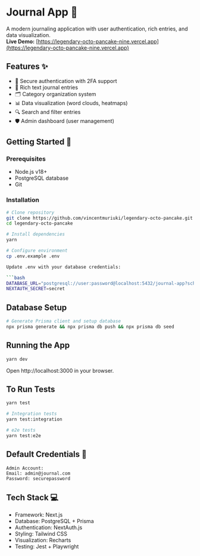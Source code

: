 # Journal App 📔

A modern journaling application with user authentication, rich entries, and data visualization.  
**Live Demo:** [https://legendary-octo-pancake-nine.vercel.app](https://legendary-octo-pancake-nine.vercel.app)


## Features ✨

- 🔐 Secure authentication with 2FA support
- 📝 Rich text journal entries
- 🗂️ Category organization system
- 📊 Data visualization (word clouds, heatmaps)
- 🔍 Search and filter entries
- 🛡️ Admin dashboard (user management)

## Getting Started 🚀

### Prerequisites

- Node.js v18+
- PostgreSQL database
- Git

### Installation

```bash
# Clone repository
git clone https://github.com/vincentmuriuki/legendary-octo-pancake.git
cd legendary-octo-pancake

# Install dependencies
yarn

# Configure environment
cp .env.example .env

Update .env with your database credentials:

```bash
DATABASE_URL="postgresql://user:password@localhost:5432/journal-app?schema=public"
NEXTAUTH_SECRET=secret
```

## Database Setup

```bash
# Generate Prisma client and setup database
npx prisma generate && npx prisma db push && npx prisma db seed
```

## Running the App
```bash
yarn dev
```
Open http://localhost:3000 in your browser.

## To Run Tests
```bash
yarn test

# Integration tests
yarn test:integration

# e2e tests
yarn test:e2e
```
## Default Credentials 🔑
```
Admin Account:
Email: admin@journal.com
Password: securepassword
```

## Tech Stack 💻
- Framework: Next.js
- Database: PostgreSQL + Prisma
- Authentication: NextAuth.js
- Styling: Tailwind CSS
- Visualization: Recharts
- Testing: Jest + Playwright
